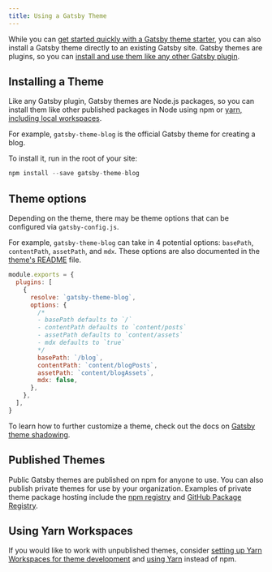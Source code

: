 ```yaml
---
title: Using a Gatsby Theme
---
```


While you can [get started quickly with a Gatsby theme starter](/docs/themes/getting-started/), you can also install a Gatsby theme directly to an existing Gatsby site. Gatsby themes are plugins, so you can [install and use them like any other Gatsby plugin](/docs/using-a-plugin-in-your-site/).

## Installing a Theme

Like any Gatsby plugin, Gatsby themes are Node.js packages, so you can install them like other published packages in Node using npm or [yarn, including local workspaces](#using-yarn-workspaces).

For example, `gatsby-theme-blog` is the official Gatsby theme for creating a blog.

To install it, run in the root of your site:

```js
npm install --save gatsby-theme-blog
```

## Theme options

Depending on the theme, there may be theme options that can be configured via `gatsby-config.js`.

For example, `gatsby-theme-blog` can take in 4 potential options: `basePath`, `contentPath`, `assetPath`, and `mdx`. These options are also documented in the [theme's README](/packages/gatsby-theme-blog/) file.

```javascript:title=gatsby-config.js
module.exports = {
  plugins: [
    {
      resolve: `gatsby-theme-blog`,
      options: {
        /*
        - basePath defaults to `/`
        - contentPath defaults to `content/posts`
        - assetPath defaults to `content/assets`
        - mdx defaults to `true`
        */
        basePath: `/blog`,
        contentPath: `content/blogPosts`,
        assetPath: `content/blogAssets`,
        mdx: false,
      },
    },
  ],
}
```

To learn how to further customize a theme, check out the docs on [Gatsby theme shadowing](/docs/themes/shadowing/).

## Published Themes

Public Gatsby themes are published on npm for anyone to use. You can also publish private themes for use by your organization. Examples of private theme package hosting include the [npm registry](https://docs.npmjs.com/about-private-packages) and [GitHub Package Registry](https://help.github.com/en/github/managing-packages-with-github-package-registry/about-github-package-registry).

## Using Yarn Workspaces

If you would like to work with unpublished themes, consider [setting up Yarn Workspaces for theme development](/blog/2019-05-22-setting-up-yarn-workspaces-for-theme-development/) and [using Yarn](/docs/gatsby-cli/#how-to-change-your-default-package-manager-for-your-next-project) instead of npm.

